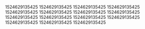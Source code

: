 1524629135425
1524629135425
1524629135425
1524629135425
1524629135425
1524629135425
1524629135425
1524629135425
1524629135425
1524629135425
1524629135425
1524629135425
1524629135425
1524629135425
1524629135425